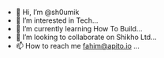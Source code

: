 - 👋 Hi, I’m @sh0umik
- 👀 I’m interested in Tech...
- 🌱 I’m currently learning How To Build...
- 💞️ I’m looking to collaborate on Shikho Ltd...
- 📫 How to reach me fahim@apito.io ...

<!---
sh0umik/sh0umik is a ✨ special ✨ repository because its `README.md` (this file) appears on your GitHub profile.
You can click the Preview link to take a look at your changes.
--->
